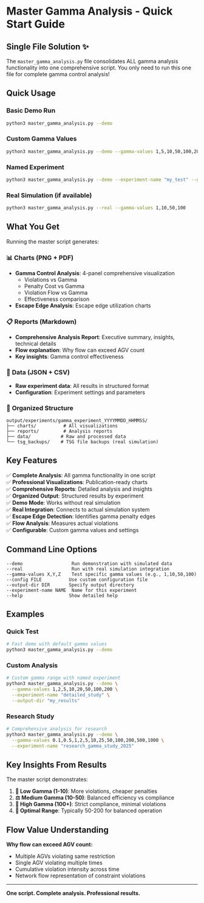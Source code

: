 # Master Gamma Analysis - Quick Start Guide

## Single File Solution ✨

The `master_gamma_analysis.py` file consolidates ALL gamma analysis functionality into one comprehensive script. You only need to run this one file for complete gamma control analysis!

## Quick Usage

### Basic Demo Run
```bash
python3 master_gamma_analysis.py --demo
```

### Custom Gamma Values
```bash
python3 master_gamma_analysis.py --demo --gamma-values 1,5,10,50,100,200,400
```

### Named Experiment
```bash
python3 master_gamma_analysis.py --demo --experiment-name "my_test" --gamma-values 1,10,100
```

### Real Simulation (if available)
```bash
python3 master_gamma_analysis.py --real --gamma-values 1,10,50,100
```

## What You Get

Running the master script generates:

### 📊 **Charts** (PNG + PDF)
- **Gamma Control Analysis**: 4-panel comprehensive visualization
  - Violations vs Gamma
  - Penalty Cost vs Gamma  
  - Violation Flow vs Gamma
  - Effectiveness comparison
- **Escape Edge Analysis**: Escape edge utilization charts

### 📋 **Reports** (Markdown)
- **Comprehensive Analysis Report**: Executive summary, insights, technical details
- **Flow explanation**: Why flow can exceed AGV count
- **Key insights**: Gamma control effectiveness

### 💾 **Data** (JSON + CSV)
- **Raw experiment data**: All results in structured format
- **Configuration**: Experiment settings and parameters

### 📁 **Organized Structure**
```
output/experiments/gamma_experiment_YYYYMMDD_HHMMSS/
├── charts/          # All visualizations
├── reports/         # Analysis reports  
├── data/           # Raw and processed data
└── tsg_backups/    # TSG file backups (real simulation)
```

## Key Features

✅ **Complete Analysis**: All gamma functionality in one script  
✅ **Professional Visualizations**: Publication-ready charts  
✅ **Comprehensive Reports**: Detailed analysis and insights  
✅ **Organized Output**: Structured results by experiment  
✅ **Demo Mode**: Works without real simulation  
✅ **Real Integration**: Connects to actual simulation system  
✅ **Escape Edge Detection**: Identifies gamma penalty edges  
✅ **Flow Analysis**: Measures actual violations  
✅ **Configurable**: Custom gamma values and settings  

## Command Line Options

```
--demo                  Run demonstration with simulated data
--real                  Run with real simulation integration  
--gamma-values X,Y,Z    Test specific gamma values (e.g., 1,10,50,100)
--config FILE          Use custom configuration file
--output-dir DIR       Specify output directory  
--experiment-name NAME  Name for this experiment
--help                 Show detailed help
```

## Examples

### Quick Test
```bash
# Fast demo with default gamma values
python3 master_gamma_analysis.py --demo
```

### Custom Analysis  
```bash
# Custom gamma range with named experiment
python3 master_gamma_analysis.py --demo \
  --gamma-values 1,2,5,10,20,50,100,200 \
  --experiment-name "detailed_study" \
  --output-dir "my_results"
```

### Research Study
```bash
# Comprehensive analysis for research
python3 master_gamma_analysis.py --demo \
  --gamma-values 0.1,0.5,1,2,5,10,25,50,100,200,500,1000 \
  --experiment-name "research_gamma_study_2025"
```

## Key Insights From Results

The master script demonstrates:

1. **🔻 Low Gamma (1-10)**: More violations, cheaper penalties
2. **⚖️ Medium Gamma (10-50)**: Balanced efficiency vs compliance  
3. **🔺 High Gamma (100+)**: Strict compliance, minimal violations
4. **🎯 Optimal Range**: Typically 50-200 for balanced operation

## Flow Value Understanding

**Why flow can exceed AGV count:**
- Multiple AGVs violating same restriction
- Single AGV violating multiple times  
- Cumulative violation intensity across time
- Network flow representation of constraint violations

---

**One script. Complete analysis. Professional results.**

